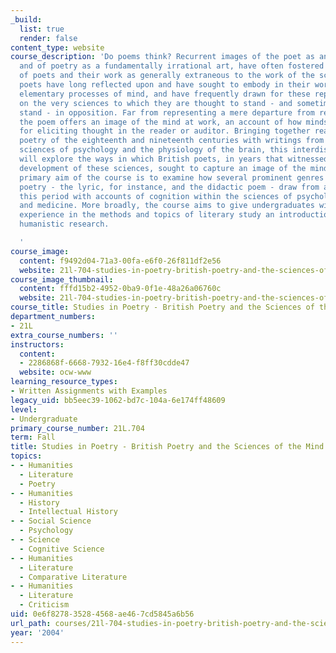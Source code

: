 ```yaml
---
_build:
  list: true
  render: false
content_type: website
course_description: 'Do poems think? Recurrent images of the poet as an inspired lunatic,
  and of poetry as a fundamentally irrational art, have often fostered an understanding
  of poets and their work as generally extraneous to the work of the sciences. Yet
  poets have long reflected upon and have sought to embody in their work the most
  elementary processes of mind, and have frequently drawn for these representations
  on the very sciences to which they are thought to stand - and sometimes do genuinely
  stand - in opposition. Far from representing a mere departure from reason, then,
  the poem offers an image of the mind at work, an account of how minds work, a tool
  for eliciting thought in the reader or auditor. Bringing together readings in British
  poetry of the eighteenth and nineteenth centuries with writings from the emergent
  sciences of psychology and the physiology of the brain, this interdisciplinary course
  will explore the ways in which British poets, in years that witnessed the crucial
  development of these sciences, sought to capture an image of the mind at work. The
  primary aim of the course is to examine how several prominent genres of British
  poetry - the lyric, for instance, and the didactic poem - draw from and engage in
  this period with accounts of cognition within the sciences of psychology, physiology,
  and medicine. More broadly, the course aims to give undergraduates with some prior
  experience in the methods and topics of literary study an introduction to interdisciplinary
  humanistic research.

  '
course_image:
  content: f9492d04-71a3-00fa-e6f0-26f811df2e56
  website: 21l-704-studies-in-poetry-british-poetry-and-the-sciences-of-the-mind-fall-2004
course_image_thumbnail:
  content: fffd15b2-4952-0ba9-0f1e-48a26a06760c
  website: 21l-704-studies-in-poetry-british-poetry-and-the-sciences-of-the-mind-fall-2004
course_title: Studies in Poetry - British Poetry and the Sciences of the Mind
department_numbers:
- 21L
extra_course_numbers: ''
instructors:
  content:
  - 2286868f-6668-7932-16e4-f8ff30cdde47
  website: ocw-www
learning_resource_types:
- Written Assignments with Examples
legacy_uid: bb5eec39-1062-bd7c-104a-6e174ff48609
level:
- Undergraduate
primary_course_number: 21L.704
term: Fall
title: Studies in Poetry - British Poetry and the Sciences of the Mind
topics:
- - Humanities
  - Literature
  - Poetry
- - Humanities
  - History
  - Intellectual History
- - Social Science
  - Psychology
- - Science
  - Cognitive Science
- - Humanities
  - Literature
  - Comparative Literature
- - Humanities
  - Literature
  - Criticism
uid: 0e6f8278-3528-4568-ae46-7cd5845a6b56
url_path: courses/21l-704-studies-in-poetry-british-poetry-and-the-sciences-of-the-mind-fall-2004
year: '2004'
---
```

